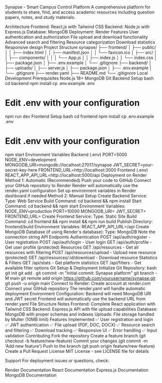 Synapse - Smart Campus Control Platform
A comprehensive platform for students to share, find, and access academic resources including question papers, notes, and study materials.

Architecture
Frontend: React.js with Tailwind CSS
Backend: Node.js with Express.js
Database: MongoDB
Deployment: Render
Features
User authentication and authorization
File upload and download functionality
Advanced search and filtering
Resource categorization
Download statistics
Responsive design
Project Structure
synapse/
├── frontend/
│   ├── public/
│   │   ├── index.html
│   │   ├── manifest.json
│   │   └── favicon.ico
│   ├── src/
│   │   ├── components/
│   │   │   └── App.js
│   │   ├── index.js
│   │   └── index.css
│   ├── package.json
│   ├── .env.example
│   └── .gitignore
├── backend/
│   ├── uploads/
│   ├── server.js
│   ├── package.json
│   ├── .env.example
│   └── .gitignore
├── render.yaml
├── README.md
└── .gitignore
Local Development
Prerequisites
Node.js 18+
MongoDB
Git
Backend Setup
bash
cd backend
npm install
cp .env.example .env
# Edit .env with your configuration
npm run dev
Frontend Setup
bash
cd frontend
npm install
cp .env.example .env
# Edit .env with your configuration
npm start
Environment Variables
Backend (.env)
PORT=5000
NODE_ENV=development
MONGODB_URI=mongodb://localhost:27017/synapse
JWT_SECRET=your-secret-key-here
FRONTEND_URL=http://localhost:3000
Frontend (.env)
REACT_APP_API_URL=http://localhost:5000/api
Deployment on Render
Method 1: Automatic (Recommended)
Push your code to GitHub
Connect your GitHub repository to Render
Render will automatically use the render.yaml configuration
Set up environment variables in Render dashboard if needed
Method 2: Manual Setup
Create Backend Service:
Type: Web Service
Build Command: cd backend && npm install
Start Command: cd backend && npm start
Environment Variables:
     NODE_ENV=production
     PORT=10000
     MONGODB_URI=<your-mongodb-uri>
     JWT_SECRET=<random-secret>
     FRONTEND_URL=<your-frontend-url>
Create Frontend Service:
Type: Static Site
Build Command: cd frontend && npm install && npm run build
Publish Directory: frontend/build
Environment Variables:
     REACT_APP_API_URL=<your-backend-url>/api
Create MongoDB Database (if using Render's database):
Type: MongoDB
Note the connection string
API Endpoints
Authentication
POST /api/auth/register - User registration
POST /api/auth/login - User login
GET /api/auth/profile - Get user profile (protected)
Resources
GET /api/resources - Get all resources with filtering
POST /api/resources/upload - Upload new resource (protected)
GET /api/resources/:id/download - Download resource
Statistics & Filters
GET /api/stats - Get platform statistics
GET /api/filters - Get available filter options
Git Setup & Deployment
Initialize Git Repository:
bash
   git init
   git add .
   git commit -m "Initial commit: Synapse platform"
   git branch -M main
   git remote add origin https://github.com/yourusername/synapse.git
   git push -u origin main
Connect to Render:
Create account at render.com
Connect your GitHub repository
The render.yaml will handle automatic deployment
Environment Configuration:
Backend will need MongoDB URI and JWT secret
Frontend will automatically use the backend URL from render.yaml
File Structure Notes
Frontend: Complete React application with Tailwind CSS
Backend: Express.js API with file upload capabilities
Database: MongoDB with proper schemas and indexes
Uploads: File storage handled by Multer (10MB limit)
Features Implemented
✅ User registration and login
✅ JWT authentication
✅ File upload (PDF, DOC, DOCX)
✅ Resource search and filtering
✅ Download tracking
✅ Responsive UI
✅ Error handling
✅ Input validation
Contributing
Fork the repository
Create a feature branch (git checkout -b feature/new-feature)
Commit your changes (git commit -m 'Add new feature')
Push to the branch (git push origin feature/new-feature)
Create a Pull Request
License
MIT License - see LICENSE file for details

Support
For deployment issues or questions, check:

Render Documentation
React Documentation
Express.js Documentation
MongoDB Documentation
